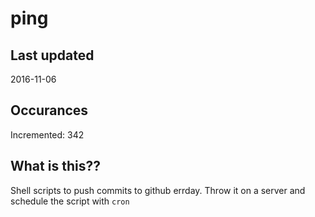 # ping

## Last updated
2016-11-06

## Occurances
Incremented: 342

## What is this?? 
Shell scripts to push commits to github errday. Throw it on a server and schedule the script with `cron`
